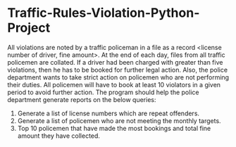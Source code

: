 # Traffic-Rules-Violation-Python-Project
All violations are noted by a traffic policeman in a file as a record &lt;license number of driver, fine amount>. At the end of each day, files from all traffic policemen are collated. If a driver had been charged with greater than five violations, then he has to be booked for further legal action. Also, the police department wants to take strict action on policemen who are not performing their duties. All policemen will have to book at least 10 violators in a given period to avoid further action.
The program should help the police department generate reports on the below queries:
1. Generate a list of license numbers which are repeat offenders.
2. Generate a list of policemen who are not meeting the monthly targets.
3. Top 10 policemen that have made the most bookings and total fine amount they have collected.
